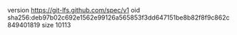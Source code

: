 version https://git-lfs.github.com/spec/v1
oid sha256:deb97b02c692e1562e99126a565853f3dd647151be8b82f8f9c862c849401819
size 10113
